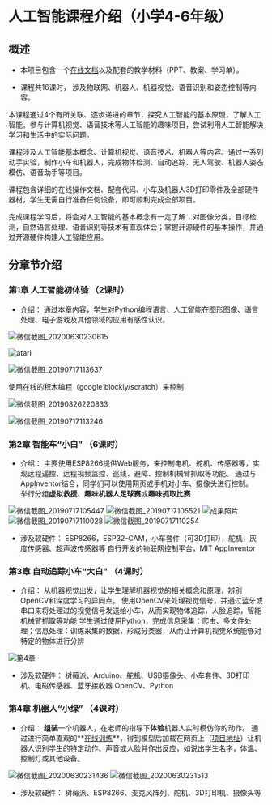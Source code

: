 # 人工智能课程介绍（小学4-6年级）

## 概述

- 本项目包含一个[在线文档](https://course.playwithai.com/primary_4-6)以及配套的教学材料（PPT、教案、学习单）。

- 课程共16课时， 涉及物联网、机器人、机器视觉、语音识别和姿态控制等内容。

本课程通过4个有所关联、逐步递进的章节，探究人工智能的基本原理，了解人工智能，参与计算机视觉、语音技术等人工智能的趣味项目，尝试利用人工智能解决学习和生活中的实际问题。

课程涉及人工智能基本概念、计算机视觉、语音技术、机器人等内容。通过一系列动手实验，制作小车和机器人，完成物体检测、自动追踪、无人驾驶、机器人姿态模仿、语音助手等项目。

课程包含详细的在线操作文档、配套代码、小车及机器人3D打印零件及全部硬件器材，学生无需自行准备任何设备，即可顺利完成全部项目。

完成课程学习后，将会对人工智能的基本概念有一定了解；对图像分类，目标检测，自然语言处理、语音识别等技术有直观体会；掌握开源硬件的基本操作，并通过开源硬件构建人工智能应用。

## 分章节介绍

### 第1章 人工智能初体验 （2课时）

- 介绍：
通过本章内容，学生对Python编程语言、人工智能在图形图像、语言处理、电子游戏及其他领域的应用有感性认识。

![微信截图_20200630230615](https://md.hass.live/%E5%BE%AE%E4%BF%A1%E6%88%AA%E5%9B%BE_20200630230615.png)

![atari](https://md.hass.live/niji/2019-12-10-1.jpg)

![微信截图_20190717113637](https://md.hass.live/%E5%BE%AE%E4%BF%A1%E6%88%AA%E5%9B%BE_20190717113637.png)

使用在线的积木编程（google blockly/scratch）来控制

![微信截图_20190826220833](https://md.hass.live/%E5%BE%AE%E4%BF%A1%E6%88%AA%E5%9B%BE_20190826220833.png)

![微信截图_20190717113246](https://md.hass.live/%E5%BE%AE%E4%BF%A1%E6%88%AA%E5%9B%BE_20190717113246.png)

### 第2章 智能车“小白” （6课时）

- 介绍：
主要使用ESP8266提供Web服务，来控制电机、舵机、传感器等，实现远程遥控、远程视频监控、巡线、避障、控制机械臂抓取等功能。
通过与AppInventor结合，同学们可以使用网页或手机对小车、摄像头进行控制。  
举行分组**虚拟救援**、**趣味机器人足球赛**或**趣味抓取比赛**

![微信截图_20190717105447](https://md.hass.live/%E5%BE%AE%E4%BF%A1%E6%88%AA%E5%9B%BE_20190717105447.png)
![微信截图_20190717105521](https://md.hass.live/%E5%BE%AE%E4%BF%A1%E6%88%AA%E5%9B%BE_20190717105521.png)
![成果照片](https://md.hass.live/%E6%88%90%E6%9E%9C%E7%85%A7%E7%89%87.jpg)
![微信截图_20190717110028](https://md.hass.live/%E5%BE%AE%E4%BF%A1%E6%88%AA%E5%9B%BE_20190717110028.png)
![微信截图_20190717110254](https://md.hass.live/%E5%BE%AE%E4%BF%A1%E6%88%AA%E5%9B%BE_20190717110254.png)

- 涉及软硬件：
ESP8266，ESP32-CAM，小车套件（可3D打印），舵机，灰度传感器、超声波传感器等
自行开发的物联网控制平台，MIT AppInventor

### 第3章 自动追踪小车“大白” （4课时）

- 介绍：
从机器视觉出发，让学生理解机器视觉的相关概念和原理，辨别OpenCV和深度学习的异同点。
使用OpenCV来处理视觉信号，并通过蓝牙或串口来将处理过的视觉信号发送给小车，从而实现物体追踪，人脸追踪，智能机械臂抓取等功能
学生通过使用Python，完成信息采集：爬虫、多文件处理；信息处理：训练采集的数据，形成分类器，从而让计算机视觉系统能够对特定的物体进行分辨

![第4章](https://md.hass.live/%E7%AC%AC4%E7%AB%A0.png)

- 涉及软硬件：
树莓派、Arduino、舵机、USB摄像头、小车套件、3D打印机、电磁传感器、蓝牙接收器
OpenCV、Python

### 第4章 机器人“小绿” （4课时）

- 介绍：
**组装**一个机器人，在老师的指导下**体验**机器人实时模仿你的动作。
通过进行简单直观的**[在线训练](https://teachablemachine.withgoogle.com/)**，得到模型后加载在网页上（[项目地址](https://github.com/nijisakai/TeachableMachine_with_MQTT_and_HomeAssistant)）让机器人识别学生的特定动作、声音或人脸并作出反应，如说出学生名字，体温、控制灯或其他设备。

![微信截图_20200630231436](https://md.hass.live/%E5%BE%AE%E4%BF%A1%E6%88%AA%E5%9B%BE_20200630231436.png)
![微信截图_20200630231513](https://md.hass.live/%E5%BE%AE%E4%BF%A1%E6%88%AA%E5%9B%BE_20200630231513.png)

- 涉及软硬件：
树莓派、ESP8266、麦克风阵列、舵机、3D打印机、摄像头等

